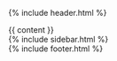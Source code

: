 {% include header.html %}
<div id="main">
  <div id="content">
{{ content }}
  </div>
{% include sidebar.html %}
</div>
{% include footer.html %}